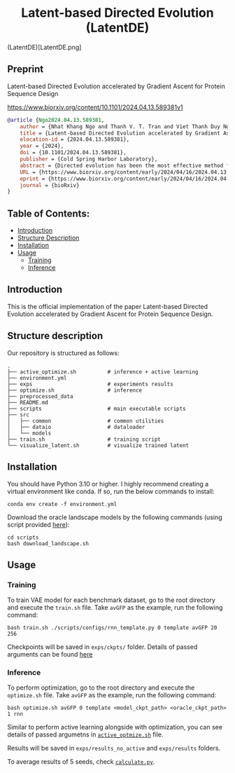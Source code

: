 <div align="center">

# Latent-based Directed Evolution (LatentDE)
</div>

(LatentDE)[LatentDE.png]

## Preprint

Latent-based Directed Evolution accelerated by Gradient Ascent for Protein Sequence Design

https://www.biorxiv.org/content/10.1101/2024.04.13.589381v1

```bibtex
@article {Ngo2024.04.13.589381,
	author = {Nhat Khang Ngo and Thanh V. T. Tran and Viet Thanh Duy Nguyen and Truong Son Hy},
	title = {Latent-based Directed Evolution accelerated by Gradient Ascent for Protein Sequence Design},
	elocation-id = {2024.04.13.589381},
	year = {2024},
	doi = {10.1101/2024.04.13.589381},
	publisher = {Cold Spring Harbor Laboratory},
	abstract = {Directed evolution has been the most effective method for protein engineering that optimizes biological functionalities through a resource-intensive process of screening or selecting among a vast range of mutations. To mitigate this extensive procedure, recent advancements in machine learning-guided methodologies center around the establishment of a surrogate sequence-function model. In this paper, we propose Latent-based Directed Evolution (LDE), an evolutionary algorithm designed to prioritize the exploration of high-fitness mutants in the latent space. At its core, LDE is a regularized variational autoencoder (VAE), harnessing the capabilities of the state-of-the-art Protein Language Model (pLM), ESM-2, to construct a meaningful latent space of sequences. From this encoded representation, we present a novel approach for efficient traversal on the fitness landscape, employing a combination of gradient-based methods and directed evolution. Experimental evaluations conducted on eight protein sequence design tasks demonstrate the superior performance of our proposed LDE over previous baseline algorithms. Our implementation is publicly available at https://github.com/HySonLab/LatentDECompeting Interest StatementThe authors have declared no competing interest.},
	URL = {https://www.biorxiv.org/content/early/2024/04/16/2024.04.13.589381},
	eprint = {https://www.biorxiv.org/content/early/2024/04/16/2024.04.13.589381.full.pdf},
	journal = {bioRxiv}
}
```

## Table of Contents:

- [Introduction](#introduction)
- [Structure Description](#structure-description)
- [Installation](#installation)
- [Usage](#usage)
    - [Training](#training)
    - [Inference](#inference)

## Introduction
This is the official implementation of the paper Latent-based Directed Evolution accelerated by Gradient Ascent for Protein Sequence Design.

## Structure description

Our repository is structured as follows:
```shell
.
├── active_optimize.sh          # inference + active learning
├── environment.yml
├── exps                        # experiments results
├── optimize.sh                 # inference
├── preprocessed_data
├── README.md
├── scripts                     # main executable scripts
├── src
│   ├── common                  # common utilities
│   ├── dataio                  # dataloader
│   └── models
├── train.sh                    # training script
└── visualize_latent.sh         # visualize trained latent
```

## Installation

You should have Python 3.10 or higher. I highly recommend creating a virtual environment like conda. If so, run the below commands to install:

```shell
conda env create -f environment.yml
```

Download the oracle landscape models by the following commands (using script provided [here](https://github.com/HeliXonProtein/proximal-exploration)):
```shell
cd scripts
bash download_landscape.sh
```

## Usage

### Training

To train VAE model for each benchmark dataset, go to the root directory and execute the `train.sh` file. Take `avGFP` as the example, run the following command:

```shell
bash train.sh ./scripts/configs/rnn_template.py 0 template avGFP 20 256
```

Checkpoints will be saved in `exps/ckpts/` folder. Details of passed arguments can be found [here](./scripts/train_vae.py)

### Inference

To perform optimization, go to the root directory and execute the `optimize.sh` file. Take `avGFP` as the example, run the following command:

```shell
bash optimize.sh avGFP 0 template <model_ckpt_path> <oracle_ckpt_path> 1 rnn
```

Similar to perform active learning alongside with optimization, you can see details of passed argumetns in [`active_optmize.sh`](./active_optimize.sh) file.

Results will be saved in `exps/results_no_active` and `exps/results` folders.

To average results of 5 seeds, check [`calculate.py`](./scripts/calculate.py).
